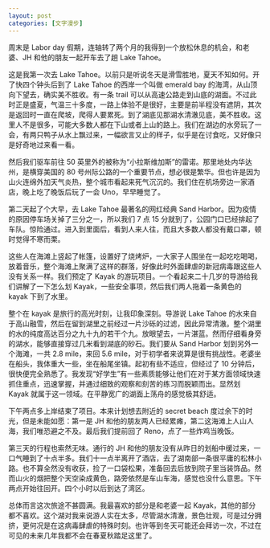 ```yaml
---
layout: post
categories: [文字漫步]
---
```


周末是 Labor day 假期，连轴转了两个月的我得到一个放松休息的机会，和老婆、JH 和他的朋友一起开车去了趟 Lake Tahoe。

这是我第一次去 Lake Tahoe。以前只是听说冬天是滑雪胜地，夏天不知如何。开了快四个钟头后到了 Lake Tahoe 的西岸一个叫做 emerald bay 的海湾，从山顶向下望去，确实美不胜收。有一条 trail 可以从高速公路走到山底的湖面。不过此时正是盛夏，气温三十多度，一路上体验不是很好，主要是前半程没有遮阴，其次是返回时一直在爬坡，爬得人要累死。到了湖底见那湖水清澈见底，美不胜收。这里人不是很多，可能大多数人都在下山或者上山的路上。我们在湖边的水旁玩了一会，有两只鸭子从水上飘过来，一幅欲言又止的样子，似乎是在讨食吃，又好像只是好奇地过来看一看。

然后我们驱车前往 50 英里外的被称为“小拉斯维加斯”的雷诺。那里地处内华达州，是横穿美国的 80 号州际公路的一个重要节点，想必很是繁华。但也许是因为山火连绵外加天气炎热，整个城市看起来死气沉沉的。我们住在机场旁边一家酒店，晚上吃了晚饭后玩了一会 Uno，早早睡觉了。

第二天起了个大早，去 Lake Tahoe 最著名的网红经典 Sand Harbor。因为疫情的原因停车场关掉了三分之一，所以我们 7 点 15 分就到了，公园门口已经排起了车队。惊险通过。进入到里面后，看到人来人往，而且大多数人都没有戴口罩，顿时觉得不寒而栗。

这些人在海滩上竖起了帐篷，设置好了烧烤炉，一大家子人围坐在一起吃吃喝喝，放着音乐，整个海滩上聚满了这样的群落，好像此时外面肆虐的新冠病毒跟这些人没有关系一样。我们预定了 Kayak 的游玩项目。一个看起来二十几岁的导游给我们讲解了一下怎么划 Kayak，一些安全事项，然后我们两人拖着一条黄色的 kayak 下到了水里。

整个在 kayak 是旅行的高光时刻，让我印象深刻。导游说 Lake Tahoe 的水来自于高山融雪，然后在留到湖里之前经过一片沙砾的过滤，因此异常清澈。整个湖里的水的纯度高达百分之九十九的若干个九。放眼望去，一片湛蓝。然而仔细看身旁的湖水，能够直接穿过几米看到湖底的砂石。我们要从 Sand Harbor 划到另外一个海滩，一共 2.8 mile，来回 5.6 mile，对于初学者来说算是很有挑战性。老婆坐在船头，我体重大一些，坐在船尾坐镇。起初有些不适应，但经过了 10 分钟后，很快便完全熟悉了。我发现“好学生”有一些素质能够让他们在对于某方面领域快速抓住重点，迅速掌握，并通过细致的观察和刻苦的练习而脱颖而出。显然划 Kayak 就属于这一领域。在平静宽广的湖面上荡舟的感觉极其舒适。

下午两点多上岸结束了项目。本来计划想去附近的 secret beach 度过余下的时光，但是未能如愿：第一是 JH 和他的朋友两人已经累瘫，第二这海滩上人山人海，我们唯恐避之不及。最后我们提前回了 Reno，点了一些炸鸡当晚饭。

第三天的行程也索然无味。通行的 JH 和他的朋友没有从昨日的划船中缓过来，一口气睡到了十点半多。我们十一点半离开了酒店，去了湖南部一条很平庸的松林小路。也不算全然没有收获，捡了一口袋松果，准备回去后放到院子里当装饰品。然而山火的烟把整个天空染成黄色，路旁依然是车山车海，感觉也没什么意思。下午两点开始往回开。四个小时以后到达了湾区。

总体而言这次旅途不甚圆满。我最喜欢的部分是和老婆一起 Kayak，其他的部分都不喜欢。这个湖对我来说游人实在太多，尽管湖水清澈，景色壮观，可是过分拥挤，更何况是在这病毒肆虐的特殊时刻。也许等到冬天可能还会拜访一次，不过在可见的未来几年我都不会在春夏秋踏足这里了。
